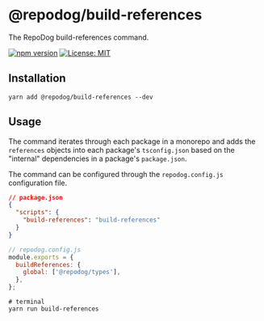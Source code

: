 # @repodog/build-references

The RepoDog build-references command.

[![npm version](https://badge.fury.io/js/%40repodog%2Fbuild-references.svg)](https://badge.fury.io/js/%40repodog%2Fbuild-references)
[![License: MIT](https://img.shields.io/badge/License-MIT-yellow.svg)](LICENSE)

## Installation

```shell
yarn add @repodog/build-references --dev
```

## Usage

The command iterates through each package in a monorepo and adds the `references` objects into each package's
`tsconfig.json` based on the "internal" dependencies in a package's `package.json`.

The command can be configured through the `repodog.config.js` configuration file.

```json
// package.json
{
  "scripts": {
    "build-references": "build-references"
  }
}
```

```javascript
// repodog.config.js
module.exports = {
  buildReferences: {
    global: ['@repodog/types'],
  },
};
```

```shell
# terminal
yarn run build-references
```
